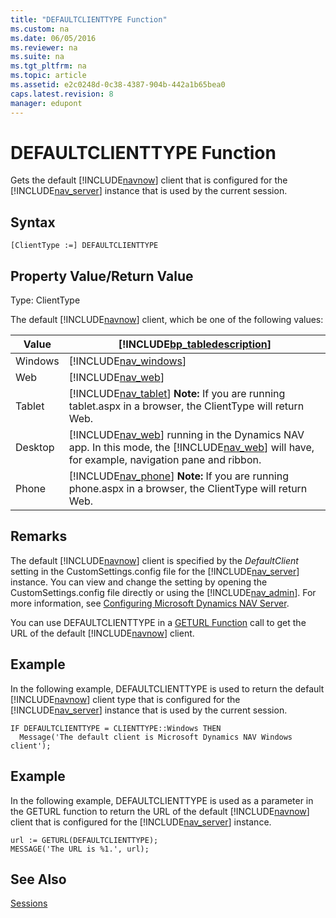 ```yaml
---
title: "DEFAULTCLIENTTYPE Function"
ms.custom: na
ms.date: 06/05/2016
ms.reviewer: na
ms.suite: na
ms.tgt_pltfrm: na
ms.topic: article
ms.assetid: e2c0248d-0c38-4387-904b-442a1b65bea0
caps.latest.revision: 8
manager: edupont
---
```

# DEFAULTCLIENTTYPE Function
Gets the default [!INCLUDE[navnow](../dynamics-nav/includes/navnow_md.md)] client that is configured for the [!INCLUDE[nav_server](../dynamics-nav/includes/nav_server_md.md)] instance that is used by the current session.  
  
## Syntax  
  
```  
[ClientType :=] DEFAULTCLIENTTYPE  
```  
  
## Property Value\/Return Value  
 Type: ClientType  
  
 The default [!INCLUDE[navnow](../dynamics-nav/includes/navnow_md.md)] client, which be one of the following values:  
  
|Value|[!INCLUDE[bp_tabledescription](../dynamics-nav/includes/bp_tabledescription_md.md)]|  
|-----------|---------------------------------------|  
|Windows|[!INCLUDE[nav_windows](../dynamics-nav/includes/nav_windows_md.md)]|  
|Web|[!INCLUDE[nav_web](../dynamics-nav/includes/nav_web_md.md)]|  
|Tablet|[!INCLUDE[nav_tablet](../dynamics-nav/includes/nav_tablet_md.md)] **Note:**  If you are running tablet.aspx in a browser, the ClientType will return Web.|  
|Desktop|[!INCLUDE[nav_web](../dynamics-nav/includes/nav_web_md.md)] running in the Dynamics NAV app. In this mode, the [!INCLUDE[nav_web](../dynamics-nav/includes/nav_web_md.md)] will have, for example, navigation pane and ribbon.|  
|Phone|[!INCLUDE[nav_phone](../dynamics-nav/includes/nav_phone_md.md)] **Note:**  If you are running phone.aspx in a browser, the ClientType will return Web.|  
  
## Remarks  
 The default [!INCLUDE[navnow](../dynamics-nav/includes/navnow_md.md)] client is specified by the *DefaultClient* setting in the CustomSettings.config file for the [!INCLUDE[nav_server](../dynamics-nav/includes/nav_server_md.md)] instance. You can view and change the setting by opening the CustomSettings.config file directly or using the [!INCLUDE[nav_admin](../dynamics-nav/includes/nav_admin_md.md)]. For more information, see [Configuring Microsoft Dynamics NAV Server](../dynamics-nav/Configuring-Microsoft-Dynamics-NAV-Server.md).  
  
 You can use DEFAULTCLIENTTYPE in a [GETURL Function](../dynamics-nav/GETURL-Function.md) call to get the URL of the default [!INCLUDE[navnow](../dynamics-nav/includes/navnow_md.md)] client.  
  
## Example  
 In the following example, DEFAULTCLIENTTYPE is used to return the default [!INCLUDE[navnow](../dynamics-nav/includes/navnow_md.md)] client type that is configured for the [!INCLUDE[nav_server](../dynamics-nav/includes/nav_server_md.md)] instance that is used by the current session.  
  
```  
IF DEFAULTCLIENTTYPE = CLIENTTYPE::Windows THEN  
  Message('The default client is Microsoft Dynamics NAV Windows client');  
```  
  
## Example  
 In the following example, DEFAULTCLIENTTYPE is used as a parameter in the GETURL function to return the URL of the default [!INCLUDE[navnow](../dynamics-nav/includes/navnow_md.md)] client that is configured for the [!INCLUDE[nav_server](../dynamics-nav/includes/nav_server_md.md)] instance.  
  
```  
url := GETURL(DEFAULTCLIENTTYPE);  
MESSAGE('The URL is %1.', url);  
```  
  
## See Also  
 [Sessions](../dynamics-nav/Sessions.md)
